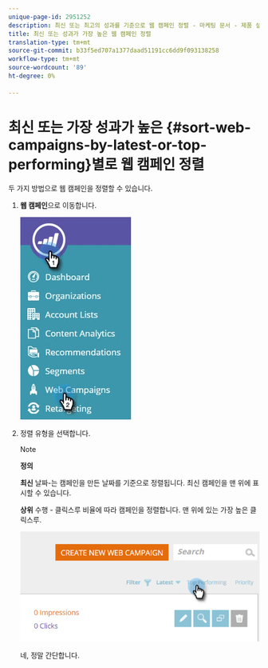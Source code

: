 ```yaml
---
unique-page-id: 2951252
description: 최신 또는 최고의 성과를 기준으로 웹 캠페인 정렬 - 마케팅 문서 - 제품 설명서
title: 최신 또는 성과가 가장 높은 웹 캠페인 정렬
translation-type: tm+mt
source-git-commit: b33f5ed707a1377daad51191cc6dd9f093138258
workflow-type: tm+mt
source-wordcount: '89'
ht-degree: 0%

---
```



# 최신 또는 가장 성과가 높은 {#sort-web-campaigns-by-latest-or-top-performing}별로 웹 캠페인 정렬

두 가지 방법으로 웹 캠페인을 정렬할 수 있습니다.

1. **웹 캠페인**&#x200B;으로 이동합니다.

   ![](assets/web-campaigns-hand-1.jpg)

1. 정렬 유형을 선택합니다.

   >[!NOTE]
   >
   >**정의**
   >
   >**최신**  날짜-는 캠페인을 만든 날짜를 기준으로 정렬됩니다. 최신 캠페인을 맨 위에 표시할 수 있습니다.
   >
   >**상위**  수행 - 클릭스루 비율에 따라 캠페인을 정렬합니다. 맨 위에 있는 가장 높은 클릭스루.

   ![](assets/image2016-11-4-13-3a34-3a59.png)

   네, 정말 간단합니다.
